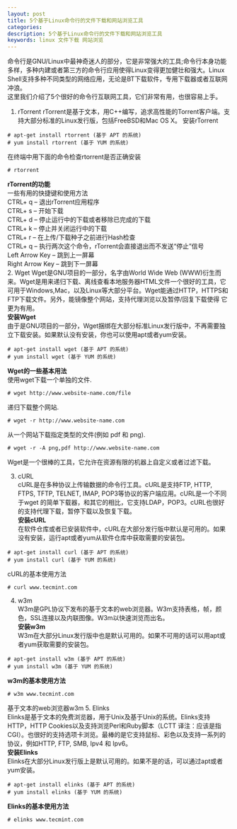 ```yaml
---
layout: post
title: 5个基于Linux命令行的文件下载和网站浏览工具
categories:
description: 5个基于Linux命令行的文件下载和网站浏览工具
keywords: linux 文件下载 网站浏览
---
```


命令行是GNU/Linux中最神奇迷人的部分，它是非常强大的工具;命令行本身功能多样，多种内建或者第三方的命令行应用使得Linux变得更加健壮和强大。Linux Shell支持多种不同类型的网络应用，无论是BT下载软件，专用下载器或者互联网冲浪。   
这里我们介绍了5个很好的命令行互联网工具，它们非常有用，也很容易上手。

1. rTorrent
rTorrent是基于文本，用C++编写，追求高性能的Torrent客户端。支持大部分标准的Linux发行版，包括FreeBSD和Mac OS X。
安装rTorrent
```
# apt­-get install rtorrent (基于 APT 的系统)
# yum install rtorrent (基于 YUM 的系统)
```
在终端中用下面的命令检查rtorrent是否正确安装
```
# rtorrent
```
**rTorrent的功能**  
一些有用的快捷键和使用方法  
CTRL+ q – 退出rTorrent应用程序  
CTRL+ s – 开始下载  
CTRL+ d – 停止运行中的下载或者移除已完成的下载  
CTRL+ k – 停止并关闭运行中的下载  
CTRL+ r – 在上传/下载种子之前进行Hash检查  
CTRL+ q – 执行两次这个命令，rTorrent会直接退出而不发送“停止”信号  
Left Arrow Key – 跳到上一屏幕  
Right Arrow Key – 跳到下一屏幕  
2. Wget
Wget是GNU项目的一部分，名字由World Wide Web (WWW)衍生而来。Wget是用来递归下载、离线查看本地服务器HTML文件一个很好的工具，它可用于Windows,Mac，以及Linux等大部分平台。Wget能通过HTTP，HTTPS和FTP下载文件。另外，能镜像整个网站，支持代理浏览以及暂停/回复下载使得 它更为有用。  
**安装Wget**  
由于是GNU项目的一部分，Wget捆绑在大部分标准Linux发行版中，不再需要独立下载安装。如果默认没有安装，你也可以使用apt或者yum安装。  
```
# apt­-get install wget (基于 APT 的系统)
# yum install wget (基于 YUM 的系统)
```
**Wget的一些基本用法**  
使用wget下载一个单独的文件.
```
# wget http://www.website-name.com/file
```
递归下载整个网站.
```
# wget -r http://www.website-name.com
```
从一个网站下载指定类型的文件(例如 pdf 和 png).
```
# wget -r -A png,pdf http://www.website-name.com
```
Wget是一个很棒的工具，它允许在资源有限的机器上自定义或者过滤下载。

3. cURL  
cURL是在多种协议上传输数据的命令行工具。cURL是支持FTP, HTTP, FTPS, TFTP, TELNET, IMAP, POP3等协议的客户端应用。cURL是一个不同于wget 的简单下载器，和其它的相比，它支持LDAP，POP3。cURL也很好的支持代理下载，暂停下载以及恢复下载。  
**安装cURL**  
在软件仓库或者已安装软件中，cURL在大部分发行版中默认是可用的。如果没有安装，运行apt或者yum从软件仓库中获取需要的安装包。  
```
# apt­-get install curl (基于 APT 的系统)
# yum install curl (基于 YUM 的系统)
```
cURL的基本使用方法
```
# curl www.tecmint.com
```
4. w3m  
W3m是GPL协议下发布的基于文本的web浏览器。W3m支持表格，帧，颜色，SSL连接以及内联图像。W3m以快速浏览而出名。  
**安装w3m**  
W3m在大部分Linux发行版中也是默认可用的。如果不可用的话可以用apt或者yum获取需要的安装包。
```
# apt­-get install w3m (基于 APT 的系统)
# yum install w3m (基于 YUM 的系统)
```
**w3m的基本使用方法**
```
# w3m www.tecmint.com
```
基于文本的web浏览器w3m
5. Elinks  
Elinks是基于文本的免费浏览器，用于Unix及基于Unix的系统。Elinks支持 HTTP，HTTP Cookies以及支持浏览Perl和Ruby脚本（LCTT 译注：应该是指 CGI）。也很好的支持选项卡浏览。最棒的是它支持鼠标、彩色以及支持一系列的协议，例如HTTP, FTP, SMB, Ipv4 和 Ipv6。  
**安装Elinks**  
Elinks在大部分Linux发行版上是默认可用的。如果不是的话，可以通过apt或者yum安装。
```
# apt­-get install elinks (基于 APT 的系统)
# yum install elinks (基于 YUM 的系统)
```
**Elinks的基本使用方法**
```
# elinks www.tecmint.com
```
